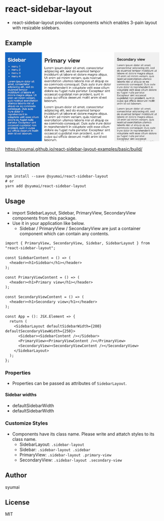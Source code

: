# react-sidebar-layout

* react-sidebar-layout provides components which enables 3-pain layout with resizable sidebars.

## Example

![screenshot.jpg](./images/screenshot.jpg)

https://syumai.github.io/react-sidebar-layout-examples/basic/build/

## Installation

```
npm install --save @syumai/react-sidebar-layout
# or
yarn add @syumai/react-sidebar-layout
```

## Usage

* import SidebarLayout, Sidebar, PrimaryView, SecondaryView components from this package.
* Use it in your application like below.
  - Sidebar / PrimaryView / SecondaryView are just a container component which can contain any contents.

```tsx
import { PrimaryView, SecondaryView, Sidebar, SidebarLayout } from "react-sidebar-layout";

const SidebarContent = () => (
  <header><h1>Sidebar</h1></header>
);

const PrimaryViewContent = () => (
  <header><h1>Primary view</h1></header>
);

const SecondaryViewContent = () => (
  <header><h1>Secondary view</h1></header>
);

const App = (): JSX.Element => {
  return (
    <SidebarLayout defaultSidebarWidth={200} defaultSecondaryViewWidth={250}>
      <Sidebar><SidebarContent /></Sidebar>
      <PrimaryView><PrimaryViewContent /></PrimaryView>
      <SecondaryView><SecondaryViewContent /></SecondaryView>
    </SidebarLayout>
  );
};
```

### Properties

* Properties can be passed as attributes of `SidebarLayout`.

#### Sidebar widths

* defaultSidebarWidth
* defaultSidebarWidth

### Customize Styles

* Components have its class name. Please write and attatch styles to its class name.
  - SidebarLayout: `.sidebar-layout`
  - Sidebar: `.sidebar-layout .sidebar`
  - PrimaryView: `.sidebar-layout .primary-view`
  - SecondaryView: `.sidebar-layout .secondary-view`

## Author

syumai

## License

MIT
